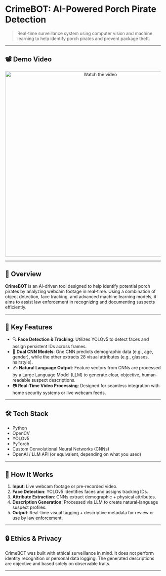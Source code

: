 # CrimeBOT: AI-Powered Porch Pirate Detection

> Real-time surveillance system using computer vision and machine learning to help identify porch pirates and prevent package theft.

---

## 📽️ Demo Video

<p align="center">
  <a href="https://youtu.be/ccKL_JBEgvA">
    <img src="https://youtu.be/ccKL_JBEgvA" alt="Watch the video" width="600"/>
  </a>
</p>

---

## 📖 Overview

**CrimeBOT** is an AI-driven tool designed to help identify potential porch pirates by analyzing webcam footage in real-time. Using a combination of object detection, face tracking, and advanced machine learning models, it aims to assist law enforcement in recognizing and documenting suspects efficiently.

---

## 🧠 Key Features

- 🔍 **Face Detection & Tracking**: Utilizes YOLOv5 to detect faces and assign persistent IDs across frames.
- 🧬 **Dual CNN Models**: One CNN predicts demographic data (e.g., age, gender), while the other extracts 28 visual attributes (e.g., glasses, hairstyle).
- ✍️ **Natural Language Output**: Feature vectors from CNNs are processed by a Large Language Model (LLM) to generate clear, objective, human-readable suspect descriptions.
- 📷 **Real-Time Video Processing**: Designed for seamless integration with home security systems or live webcam feeds.

---

## 🛠 Tech Stack

- Python
- OpenCV
- YOLOv5
- PyTorch
- Custom Convolutional Neural Networks (CNNs)
- OpenAI / LLM API (or equivalent, depending on what you used)

---

## 🚀 How It Works

1. **Input**: Live webcam footage or pre-recorded video.
2. **Face Detection**: YOLOv5 identifies faces and assigns tracking IDs.
3. **Attribute Extraction**: CNNs extract demographic + physical attributes.
4. **Description Generation**: Processed via LLM to create natural-language suspect profiles.
5. **Output**: Real-time visual tagging + descriptive metadata for review or use by law enforcement.

---

## 🔒 Ethics & Privacy

CrimeBOT was built with ethical surveillance in mind. It does not perform identity recognition or personal data logging. The generated descriptions are objective and based solely on observable traits.

---

